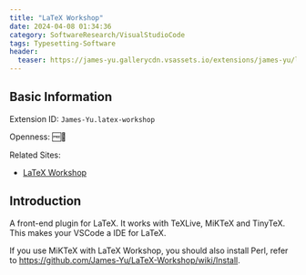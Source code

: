 ```yaml
---
title: "LaTeX Workshop"
date: 2024-04-08 01:34:36
category: SoftwareResearch/VisualStudioCode
tags: Typesetting-Software
header:
  teaser: https://james-yu.gallerycdn.vsassets.io/extensions/james-yu/latex-workshop/9.19.2/1712232605357/Microsoft.VisualStudio.Services.Icons.Default
---
```


## Basic Information

Extension ID: `James-Yu.latex-workshop`

Openness: 🆓📖

Related Sites:

* [LaTeX Workshop](https://marketplace.visualstudio.com/items?itemName=James-Yu.latex-workshop)

## Introduction

A front-end plugin for LaTeX. It works with TeXLive, MiKTeX and TinyTeX. This makes your VSCode a IDE for LaTeX.

If you use MiKTeX with LaTeX Workshop, you should also install Perl, refer to <https://github.com/James-Yu/LaTeX-Workshop/wiki/Install>.
